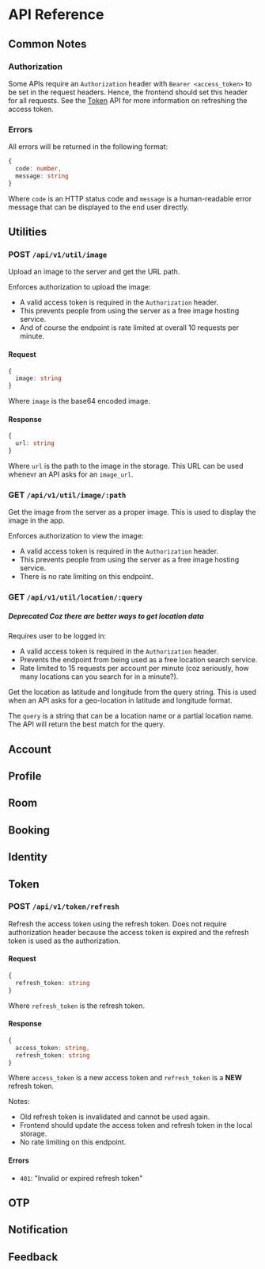 # API Reference

## Common Notes

### Authorization
Some APIs require an `Authorization` header with `Bearer <access_token>` to be set in the request headers. Hence, the frontend should set this header for all requests. See the [Token](#Token) API for more information on refreshing the access token.

### Errors
All errors will be returned in the following format:
```ts
{
  code: number,
  message: string
}
```
Where `code` is an HTTP status code and `message` is a human-readable error message that can be displayed to the end user directly.

## Utilities

### POST `/api/v1/util/image`
Upload an image to the server and get the URL path.

Enforces authorization to upload the image:
- A valid access token is required in the `Authorization` header.
- This prevents people from using the server as a free image hosting service.
- And of course the endpoint is rate limited at overall 10 requests per minute.

#### Request
```ts
{
  image: string
}
```
Where `image` is the base64 encoded image.

#### Response
```ts
{
  url: string
}
```
Where `url` is the path to the image in the storage. This URL can be used whenevr an API asks for an `image_url`.

### GET `/api/v1/util/image/:path`
Get the image from the server as a proper image. This is used to display the image in the app.

Enforces authorization to view the image:
- A valid access token is required in the `Authorization` header.
- This prevents people from using the server as a free image hosting service.
- There is no rate limiting on this endpoint.

### GET `/api/v1/util/location/:query`
##### Deprecated Coz there are better ways to get location data

Requires user to be logged in:
- A valid access token is required in the `Authorization` header.
- Prevents the endpoint from being used as a free location search service.
- Rate limited to 15 requests per account per minute (coz seriously, how many locations can you search for in a minute?).

Get the location as latitude and longitude from the query string. This is used when an API asks for a geo-location in latitude and longitude format.

The `query` is a string that can be a location name or a partial location name. The API will return the best match for the query.

## Account

## Profile

## Room

## Booking

## Identity

## Token

### POST `/api/v1/token/refresh`
Refresh the access token using the refresh token.
Does not require authorization header because the access token is expired and the refresh token is used as the authorization.

#### Request
```ts
{
  refresh_token: string
}
```
Where `refresh_token` is the refresh token.

#### Response
```ts
{
  access_token: string,
  refresh_token: string
}
```
Where `access_token` is a new access token and `refresh_token` is a **NEW** refresh token.

Notes:
- Old refresh token is invalidated and cannot be used again.
- Frontend should update the access token and refresh token in the local storage.
- No rate limiting on this endpoint.

#### Errors
- `401`: "Invalid or expired refresh token"

## OTP

## Notification

## Feedback
